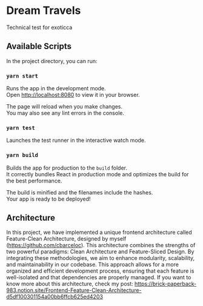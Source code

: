 # Dream Travels

Technical test for exoticca

## Available Scripts

In the project directory, you can run:

### `yarn start`

Runs the app in the development mode.\
Open [http://localhost:8080](http://localhost:8080) to view it in your browser.

The page will reload when you make changes.\
You may also see any lint errors in the console.

### `yarn test`

Launches the test runner in the interactive watch mode.

### `yarn build`

Builds the app for production to the `build` folder.\
It correctly bundles React in production mode and optimizes the build for the best performance.

The build is minified and the filenames include the hashes.\
Your app is ready to be deployed!

## Architecture

In this project, we have implemented a unique frontend architecture called Feature-Clean Architecture, designed by myself (https://github.com/cbarceloc). This architecture combines the strengths of two powerful paradigms: Clean Architecture and Feature-Sliced Design. By integrating these methodologies, we aim to enhance modularity, scalability, and maintainability in our codebase. This approach allows for a more organized and efficient development process, ensuring that each feature is well-isolated and that dependencies are properly managed. If you want to know more about this architecture, check my post:
https://brick-paperback-983.notion.site/Frontend-Feature-Clean-Architecture-d5df100301154a00bb6ffcb625ed4203
